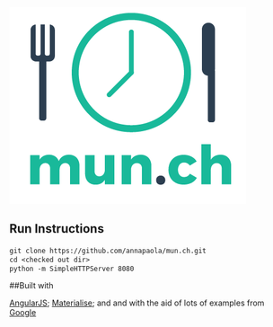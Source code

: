 ![image](assets/img/munch-logo-ver.png)

## Run Instructions


```
git clone https://github.com/annapaola/mun.ch.git
cd <checked out dir>
python -m SimpleHTTPServer 8080
```

##Built with

[AngularJS](https://angularjs.org/);
[Materialise](http://materializecss.com/); and
and with the aid of lots of examples from [Google](https://developers.google.com/maps/documentation/javascript/places#TextSearchRequests.)